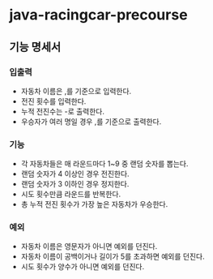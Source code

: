 # java-racingcar-precourse

## 기능 명세서 

### 입출력 
- 자동차 이름은 ,를 기준으로 입력한다.
- 전진 횟수를 입력한다.
- 누적 전진수는 -로 출력한다.
- 우승자가 여러 명일 경우 ,를 기준으로 출력한다. 

### 기능
- 각 자동차들은 매 라운드마다 1~9 중 랜덤 숫자를 뽑는다.
- 랜덤 숫자가 4 이상인 경우 전진한다.
- 랜덤 숫자가 3 이하인 경우 정지한다.
- 시도 횟수만큼 라운드를 반복한다.
- 총 누적 전진 횟수가 가장 높은 자동차가 우승한다.

### 예외 
- 자동차 이름은 영문자가 아니면 예외를 던진다. 
- 자동차 이름이 공백이거나 길이가 5를 초과하면 예외를 던진다.
- 시도 횟수가 양수가 아니면 예외를 던진다.